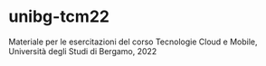 # unibg-tcm22
Materiale per le esercitazioni del corso Tecnologie Cloud e Mobile, Università degli Studi di Bergamo, 2022
